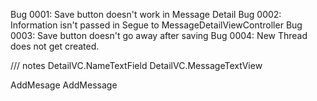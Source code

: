 Bug 0001: Save button doesn't work in Message Detail
Bug 0002: Information isn't passed in Segue to MessageDetailViewController
Bug 0003: Save button doesn't go away after saving
Bug 0004: New Thread does not get created.


/// notes 
DetailVC.NameTextField
DetailVC.MessageTextView

AddMesage
AddMessage